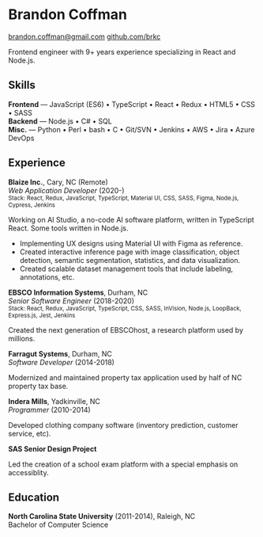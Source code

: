 # Brandon Coffman

<a href="mailto:brandon.coffman@gmail.com">brandon.coffman@gmail.com</a>
[github.com/brkc](https://github.com/brkc)

Frontend engineer with 9+ years experience specializing in React and Node.js.

## Skills

**Frontend** — JavaScript (ES6) • TypeScript • React • Redux • HTML5 • CSS •
SASS<br> **Backend** — Node.js • C# • SQL<br> **Misc.** — Python • Perl • bash •
C • Git/SVN • Jenkins • AWS • Jira • Azure DevOps<br>

## Experience

**Blaize Inc.**, Cary, NC (Remote)<br> _Web Application Developer_ (2020-)<br>
<small>Stack: React, Redux, JavaScript, TypeScript, Material UI, CSS, SASS,
Figma, Node.js, Cypress, Jenkins</small>

Working on AI Studio, a no-code AI software platform, written in TypeScript
React. Some tools written in Node.js.

- Implementing UX designs using Material UI with Figma as reference.
- Created interactive inference page with image classification, object
  detection, semantic segmentation, statistics, and data visualization.
- Created scalable dataset management tools that include labeling, annotations,
  etc.

**EBSCO Information Systems**, Durham, NC<br> _Senior Software Engineer_
(2018-2020)<br> <small>Stack: React, Redux, JavaScript, TypeScript, CSS, SASS,
InVision, Node.js, LoopBack, Express.js, Jest, Jenkins</small>

Created the next generation of EBSCOhost, a research platform used by millions.

**Farragut Systems**, Durham, NC<br> _Software Developer_ (2014-2018)

Modernized and maintained property tax application used by half of NC property
tax base.

**Indera Mills**, Yadkinville, NC<br> _Programmer_ (2010-2014)

Developed clothing company software (inventory prediction, customer service,
etc).

**SAS Senior Design Project**

Led the creation of a school exam platform with a special emphasis on
accessiblity.

## Education

**North Carolina State University** (2011-2014), Raleigh, NC<br> Bachelor of
Computer Science

<link href="style.css" rel="stylesheet">
